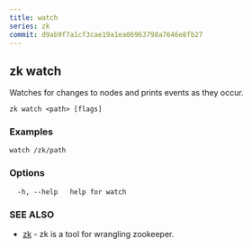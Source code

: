 ```yaml
---
title: watch
series: zk
commit: d9ab9f7a1cf3cae19a1ea06963798a7646e8fb27
---
```

## zk watch

Watches for changes to nodes and prints events as they occur.

```
zk watch <path> [flags]
```

### Examples

```
watch /zk/path
```

### Options

```
  -h, --help   help for watch
```

### SEE ALSO

* [zk](../)	 - zk is a tool for wrangling zookeeper.

